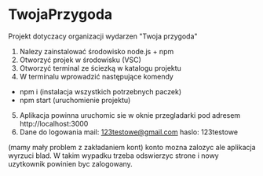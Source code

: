 # TwojaPrzygoda
Projekt dotyczacy organizacji wydarzen "Twoja przygoda"


1. Nalezy zainstalować środowisko node.js + npm 
2. Otworzyć projek w środowisku (VSC)
3. Otworzyć terminal ze ściezką w katalogu projektu
4. W terminalu wprowadzić następujące komendy
- npm i (instalacja wszystkich potrzebnych paczek)
- npm start (uruchomienie projektu)
5. Aplikacja powinna uruchomic sie w oknie przegladarki pod adresem http://localhost:3000
6. Dane do logowania 
mail: 123testowe@gmail.com
haslo: 123testowe

(mamy mały problem z zakładaniem kont) konto mozna zalozyc ale aplikacja wyrzuci blad. W takim wypadku trzeba odswierzyc strone i nowy uzytkownik powinien byc zalogowany.
